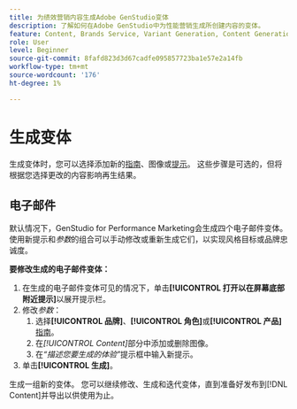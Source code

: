 ```yaml
---
title: 为绩效营销内容生成Adobe GenStudio变体
description: 了解如何在Adobe GenStudio中为性能营销生成所创建内容的变体。
feature: Content, Brands Service, Variant Generation, Content Generation
role: User
level: Beginner
source-git-commit: 8fafd823d3d67cadfe095857723ba1e57e2a14fb
workflow-type: tm+mt
source-wordcount: '176'
ht-degree: 1%

---
```



# 生成变体

生成变体时，您可以选择添加新的[指南](/help/user-guide/guidelines/overview.md)、图像或[提示](/help/user-guide/effective-prompts.md)。 这些步骤是可选的，但将根据您选择更改的内容影响再生结果。

## 电子邮件

默认情况下，GenStudio for Performance Marketing会生成四个电子邮件变体。 使用新提示和&#x200B;_参数_&#x200B;的组合可以手动修改或重新生成它们，以实现风格目标或品牌忠诚度。

**要修改生成的电子邮件变体：**

1. 在生成的电子邮件变体可见的情况下，单击&#x200B;**[!UICONTROL 打开以在屏幕底部附近提示]**&#x200B;以展开提示栏。
1. 修改&#x200B;_参数_：
   1. 选择&#x200B;**[!UICONTROL 品牌]**、**[!UICONTROL 角色]**&#x200B;或&#x200B;**[!UICONTROL 产品]** [指南](/help/user-guide/guidelines/overview.md)。
   1. 在&#x200B;_[!UICONTROL Content]_&#x200B;部分中添加或删除图像。
   1. 在&#x200B;_“描述您要生成的体验”_&#x200B;提示框中输入新提示。
1. 单击&#x200B;**[!UICONTROL 生成]**。

生成一组新的变体。 您可以继续修改、生成和迭代变体，直到准备好发布到[!DNL Content]并导出以供使用为止。
